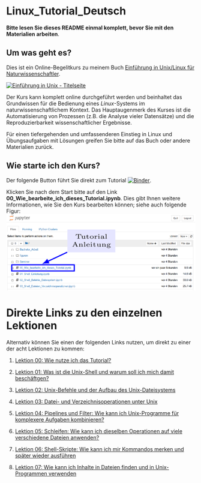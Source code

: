 # Linux_Tutorial_Deutsch

**Bitte lesen Sie dieses README einmal komplett, bevor Sie mit den Materialien arbeiten**.

## Um was geht es?
Dies ist ein Online-Begelitkurs zu meinem Buch [Einführung in Unix/Linux für
Naturwissenschaftler](http://www.springer.com/de/book/9783662503003).

<a href="http://www.springer.com/de/book/9783662503003">
<img src="https://github.com/terben/Einfuehrung_in_Unix/blob/master/_images/cover.jpg?raw=true"
 alt="Einführung in Unix - Titelseite" height=256>
</a>

Der Kurs kann komplett online durchgeführt werden und beinhaltet das
Grundwissen für die Bedienung eines *Linux*-Systems im
naturwissenschaftlichem Kontext. Das Hauptaugenmerk des Kurses ist die
Automatisierung von Prozessen (z.B. die Analyse vieler Datensätze) und
die Reproduzierbarkeit wissenschaftlicher Ergebnisse.

Für einen tiefergehenden und umfassenderen Einstieg in Linux und
Übungsaufgaben mit Lösungen greifen Sie bitte auf das Buch oder andere
Materialien zurück.
 
## Wie starte ich den Kurs?
Der folgende Button führt Sie direkt zum Tutorial [![Binder](https://binderhub.astro.uni-bonn.de/badge_logo.svg)](https://binderhub.astro.uni-bonn.de/v2/gh/terben/Linux_Tutorial_Deutsch/master).

Klicken Sie nach dem Start bitte auf den Link
**00_Wie_bearbeite_ich_dieses_Tutorial.ipynb**. Dies gibt Ihnen
weitere Informationen, wie Sie den Kurs bearbeiten können; siehe auch folgende Figur:
<img src="figuren/Wie_starte_ich_Tutorial.png" width="650">

# Direkte Links zu den einzelnen Lektionen
Alternativ können Sie einen der folgenden Links nutzen, um direkt zu einer
der acht Lektionen zu kommen:

1. [Lektion 00: Wie nutze ich das Tutorial?](https://binderhub.astro.uni-bonn.de/v2/gh/terben/Linux_Tutorial_Deutsch/master?urlpath=tree/00_Wie_bearbeite_ich_dieses_Tutorial.ipynb)

2. [Lektion 01: Was ist die Unix-Shell und warum soll ich mich damit beschäftgen?](https://binderhub.astro.uni-bonn.de/v2/gh/terben/Linux_Tutorial_Deutsch/master?urlpath=tree/01_Shell_Einleitung.ipynb)

3. [Lektion 02: Unix-Befehle und der Aufbau des Unix-Dateisystems](https://binderhub.astro.uni-bonn.de/v2/gh/terben/Linux_Tutorial_Deutsch/master?urlpath=tree/02_Shell_Befehle_Dateisystem.ipynb)

4. [Lektion 03: Datei- und Verzeichnisoperationen unter Unix](https://binderhub.astro.uni-bonn.de/v2/gh/terben/Linux_Tutorial_Deutsch/master?urlpath=tree/03_Shell_Dateien_Verzeichnisoperationen.ipynb)

5. [Lektion 04: Pipelines und Filter: Wie kann ich Unix-Programme für komplexere Aufgaben kombinieren?](https://binderhub.astro.uni-bonn.de/v2/gh/terben/Linux_Tutorial_Deutsch/master?urlpath=tree/04_Shell_Pipelines_und_Filter.ipynb)

6. [Lektion 05: Schleifen: Wie kann ich dieselben Operationen auf viele verschiedene Dateien anwenden?](https://binderhub.astro.uni-bonn.de/v2/gh/terben/Linux_Tutorial_Deutsch/master?urlpath=tree/05_Shell_for_Schleife.ipynb)

7. [Lektion 06: Shell-Skripte: Wie kann ich mir Kommandos merken und später wieder ausführen](https://binderhub.astro.uni-bonn.de/v2/gh/terben/Linux_Tutorial_Deutsch/master?urlpath=tree/06_Shell_Shell-Skripte.ipynb)

8. [Lektion 07: Wie kann ich Inhalte in Dateien finden und in Unix-Programmen verwenden](https://binderhub.astro.uni-bonn.de/v2/gh/terben/Linux_Tutorial_Deutsch/master?urlpath=tree/07_Shell_Dateiinhalte_finden_und_nutzen.ipynb)